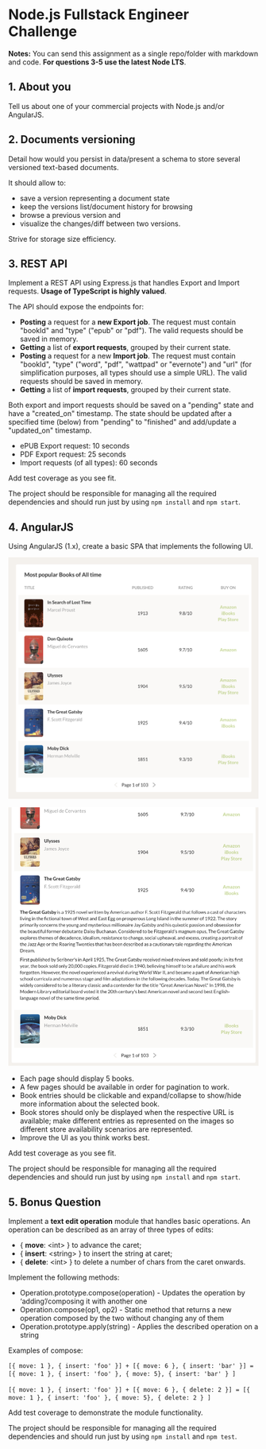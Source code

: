 # Node.js Fullstack Engineer Challenge

**Notes:** You can send this assignment as a single repo/folder with markdown and code. **For questions 3-5 use the latest Node LTS**.

## 1. About you

Tell us about one of your commercial projects with Node.js and/or AngularJS.


## 2. Documents versioning

Detail how would you persist in data/present a schema to store several versioned text-based documents.

It should allow to:
   - save a version representing a document state
   - keep the versions list/document history for browsing
   - browse a previous version and
   - visualize the changes/diff between two versions.

   Strive for storage size efficiency.


## 3. REST API

Implement a REST API using Express.js that handles Export and Import requests. **Usage of TypeScript is highly valued**.

The API should expose the endpoints for:
- **Posting** a request for a **new Export job**. The request must contain "bookId" and "type" ("epub" or "pdf"). The valid requests should be saved in memory.
- **Getting** a list of **export requests**, grouped by their current state.
- **Posting** a request for a new **Import job**. The request must contain "bookId", "type" ("word", "pdf", "wattpad" or "evernote") and "url" (for simplification purposes, all types should use a simple URL). The valid requests should be saved in memory.
- **Getting** a list of **import requests**, grouped by their current state.

Both export and import requests should be saved on a "pending" state and have a "created_on" timestamp. The state should be updated after a specified time (below) from "pending" to "finished" and add/update a "updated_on" timestamp.
- ePUB Export request: 10 seconds
- PDF Export request: 25 seconds
- Import requests (of all types): 60 seconds

Add test coverage as you see fit.

The project should be responsible for managing all the required dependencies and should run just by using `npm install` and `npm start`.


## 4. AngularJS

Using AngularJS (1.x), create a basic SPA that implements the following UI.

![AngularJS 1](./images/node_4-01.png "AngularJS 1")

![AngularJS 2](./images/node_4-02.png "AngularJS 2")

- Each page should display 5 books.
- A few pages should be available in order for pagination to work.
- Book entries should be clickable and expand/collapse to show/hide more information about the selected book.
- Book stores should only be displayed when the respective URL is available; make different entries as represented on the images so different store availability scenarios are represented.
- Improve the UI as you think works best.

Add test coverage as you see fit.

The project should be responsible for managing all the required dependencies and should run just by using `npm install` and `npm start`.


## 5. Bonus Question

Implement a **text edit operation** module that handles basic operations. An operation can be described as an array of three types of edits:

- { **move**: \<int> } to advance the caret;
- { **insert**: \<string> } to insert the string at caret;
- { **delete**: \<int> } to delete a number of chars from the caret onwards.

Implement the following methods:
- Operation.prototype.compose(operation) - Updates the operation by ‘adding’/composing it with another one
- Operation.compose(op1, op2) - Static method that returns a new operation composed by the two without changing any of them
- Operation.prototype.apply(string) - Applies the described operation on a string

Examples of compose:
```
[{ move: 1 }, { insert: 'foo' }] + [{ move: 6 }, { insert: 'bar' }] = [{ move: 1 }, { insert: 'foo' }, { move: 5}, { insert: 'bar' } ]

[{ move: 1 }, { insert: 'foo' }] + [{ move: 6 }, { delete: 2 }] = [{ move: 1 }, { insert: 'foo' }, { move: 5}, { delete: 2 } ]
```

Add test coverage to demonstrate the module functionality.

The project should be responsible for managing all the required dependencies and should run just by using `npm install` and `npm test`.
